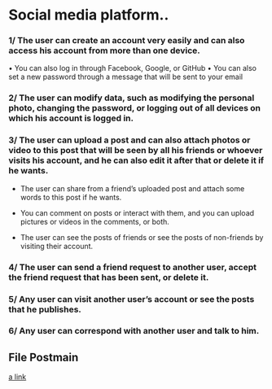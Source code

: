 

# Social media platform..

### 1/ The user can create an account very easily and can also access his account from more than one device.
 • You can also log in through Facebook, Google, or GitHub
 • You can also set a new password through a message that will be sent to your email

### 2/ The user can modify data, such as modifying the personal photo, changing the password, or logging out of all devices on which his account is logged in.

### 3/ The user can upload a post and can also attach photos or video to this post that will be seen by all his friends or whoever visits his account, and he can also edit it after that or delete it if he wants.

 * The user can share from a friend’s uploaded post and attach some words to this post if he wants.

 * You can comment on posts or interact with them, and you can upload pictures or videos in the comments, or both.

 * The user can see the posts of friends or see the posts of non-friends by visiting their account.

### 4/ The user can send a friend request to another user, accept the friend request that has been sent, or delete it.

### 5/ Any user can visit another user’s account or see the posts that he publishes.

### 6/ Any user can correspond with another user and talk to him.

## File Postmain 
[a link]([https://github.com/user/repo/blob/branch/other_file.md](https://github.com/Ahmed2021Ali/Social_Media_Platform/blob/main/Social_Media_Platform.postman_collection.json)https://github.com/Ahmed2021Ali/Social_Media_Platform/blob/main/Social_Media_Platform.postman_collection.json)
